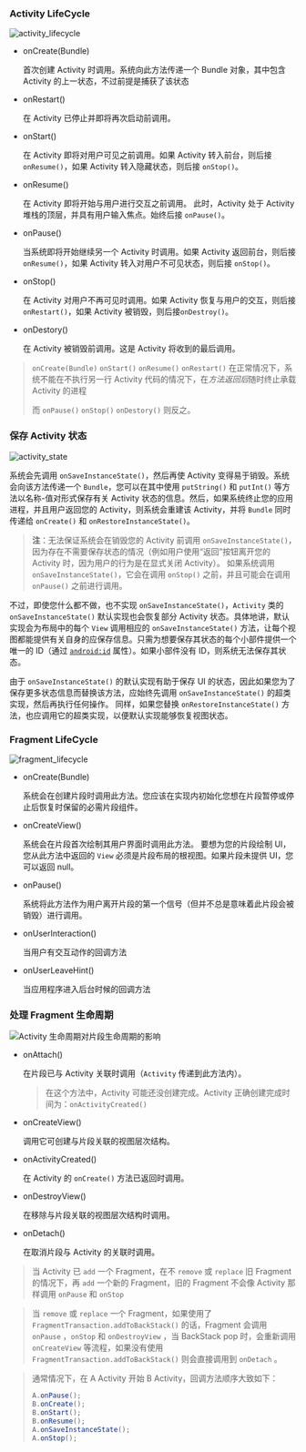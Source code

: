 ### Activity LifeCycle

![activity_lifecycle](https://developer.android.com/images/activity_lifecycle.png?hl=zh-cn)

* onCreate(Bundle)

  首次创建 Activity 时调用。系统向此方法传递一个 Bundle 对象，其中包含 Activity 的上一状态，不过前提是捕获了该状态

* onRestart()

  在 Activity 已停止并即将再次启动前调用。

* onStart()

  在 Activity 即将对用户可见之前调用。如果 Activity 转入前台，则后接 `onResume()`，如果 Activity 转入隐藏状态，则后接 `onStop()`。

* onResume()

  在 Activity 即将开始与用户进行交互之前调用。 此时，Activity 处于 Activity 堆栈的顶层，并具有用户输入焦点。始终后接 `onPause()`。

* onPause()

  当系统即将开始继续另一个 Activity 时调用。如果 Activity 返回前台，则后接 `onResume()`，如果 Activity 转入对用户不可见状态，则后接 `onStop()`。

* onStop()

  在 Activity 对用户不再可见时调用。如果 Activity 恢复与用户的交互，则后接 `onRestart()`，如果 Activity 被销毁，则后接`onDestroy()`。

* onDestory()

  在 Activity 被销毁前调用。这是 Activity 将收到的最后调用。

> `onCreate(Bundle)` `onStart()` `onResume()` `onRestart()` 在正常情况下，系统不能在不执行另一行 Activity 代码的情况下，在*方法返回后*随时终止承载 Activity 的进程
>
> 而 `onPause()` `onStop()` `onDestory()` 则反之。



### 保存 Activity 状态

![activity_state](https://developer.android.com/images/fundamentals/restore_instance.png?hl=zh-cn)

系统会先调用 `onSaveInstanceState()`，然后再使 Activity 变得易于销毁。系统会向该方法传递一个 `Bundle`，您可以在其中使用 `putString()` 和 `putInt()` 等方法以名称-值对形式保存有关 Activity 状态的信息。然后，如果系统终止您的应用进程，并且用户返回您的 Activity，则系统会重建该 Activity，并将 `Bundle` 同时传递给 `onCreate()` 和 `onRestoreInstanceState()`。

> **注**：无法保证系统会在销毁您的 Activity 前调用 `onSaveInstanceState()`，因为存在不需要保存状态的情况（例如用户使用“返回”按钮离开您的 Activity 时，因为用户的行为是在显式关闭 Activity）。 如果系统调用 `onSaveInstanceState()`，它会在调用 `onStop()` 之前，并且可能会在调用 `onPause()` 之前进行调用。

不过，即使您什么都不做，也不实现 `onSaveInstanceState()`，`Activity` 类的 `onSaveInstanceState()` 默认实现也会恢复部分 Activity 状态。具体地讲，默认实现会为布局中的每个 `View` 调用相应的 `onSaveInstanceState()` 方法，让每个视图都能提供有关自身的应保存信息。只需为想要保存其状态的每个小部件提供一个唯一的 ID（通过 [`android:id`](https://developer.android.com/guide/topics/resources/layout-resource.html?hl=zh-cn#idvalue) 属性）。如果小部件没有 ID，则系统无法保存其状态。

由于 `onSaveInstanceState()` 的默认实现有助于保存 UI 的状态，因此如果您为了保存更多状态信息而替换该方法，应始终先调用 `onSaveInstanceState()` 的超类实现，然后再执行任何操作。 同样，如果您替换 `onRestoreInstanceState()` 方法，也应调用它的超类实现，以便默认实现能够恢复视图状态。



### Fragment LifeCycle

![fragment_lifecycle](https://developer.android.com/images/fragment_lifecycle.png?hl=zh-cn)

* onCreate(Bundle)

  系统会在创建片段时调用此方法。您应该在实现内初始化您想在片段暂停或停止后恢复时保留的必需片段组件。

* onCreateView()

  系统会在片段首次绘制其用户界面时调用此方法。 要想为您的片段绘制 UI，您从此方法中返回的 `View` 必须是片段布局的根视图。如果片段未提供 UI，您可以返回 null。

* onPause()

  系统将此方法作为用户离开片段的第一个信号（但并不总是意味着此片段会被销毁）进行调用。

* onUserInteraction()

  当用户有交互动作的回调方法

* onUserLeaveHint()

  当应用程序进入后台时候的回调方法





### 处理 Fragment 生命周期

![Activity 生命周期对片段生命周期的影响](https://developer.android.com/images/activity_fragment_lifecycle.png?hl=zh-cn)

* onAttach()

  在片段已与 Activity 关联时调用（`Activity` 传递到此方法内）。

  > 在这个方法中，Activity 可能还没创建完成。Activity 正确创建完成时间为：`onActivityCreated()`

* onCreateView()

  调用它可创建与片段关联的视图层次结构。

* onActivityCreated()

  在 Activity 的 `onCreate()` 方法已返回时调用。

* onDestroyView()

  在移除与片段关联的视图层次结构时调用。

* onDetach()

  在取消片段与 Activity 的关联时调用。

> 当 Activity 已 `add` 一个 Fragment，在不 `remove` 或 `replace` 旧 Fragment 的情况下，再 `add` 一个新的 Fragment，旧的 Fragment 不会像 Activity 那样调用 `onPause` 和 `onStop`

> 当 `remove`  或 `replace` 一个 Fragment，如果使用了 `FragmentTransaction.addToBackStack()` 的话，Fragment 会调用 `onPause` ，`onStop` 和 `onDestroyView` ，当 BackStack pop 时，会重新调用 `onCreateView` 等流程，如果没有使用 `FragmentTransaction.addToBackStack()` 则会直接调用到 `onDetach` 。

> 通常情况下，在 A Activity 开始 B Activity，回调方法顺序大致如下：
>
> ``` java
> A.onPause();
> B.onCreate();
> B.onStart();
> B.onResume();
> A.onSaveInstanceState();
> A.onStop();
> ```